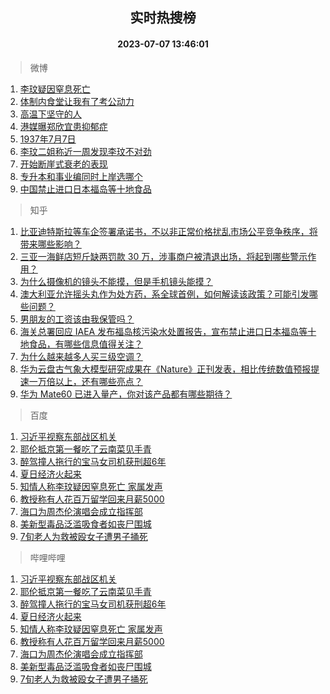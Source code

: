 <div align="center"><h2>实时热搜榜</h2><h4>2023-07-07 13:46:01</h4></div>

> 微博  

1. [李玟疑因窒息死亡](https://s.weibo.com/weibo?q=%23%E6%9D%8E%E7%8E%9F%E7%96%91%E5%9B%A0%E7%AA%92%E6%81%AF%E6%AD%BB%E4%BA%A1%23&t=31&band_rank=1&Refer=top)<br />
2. [体制内食堂让我有了考公动力](https://s.weibo.com/weibo?q=%23%E4%BD%93%E5%88%B6%E5%86%85%E9%A3%9F%E5%A0%82%E8%AE%A9%E6%88%91%E6%9C%89%E4%BA%86%E8%80%83%E5%85%AC%E5%8A%A8%E5%8A%9B%23&t=31&band_rank=2&Refer=top)<br />
3. [高温下坚守的人](https://s.weibo.com/weibo?q=%23%E9%AB%98%E6%B8%A9%E4%B8%8B%E5%9D%9A%E5%AE%88%E7%9A%84%E4%BA%BA%23&t=31&band_rank=3&Refer=top)<br />
4. [港媒曝郑欣宜患抑郁症](https://s.weibo.com/weibo?q=%23%E6%B8%AF%E5%AA%92%E6%9B%9D%E9%83%91%E6%AC%A3%E5%AE%9C%E6%82%A3%E6%8A%91%E9%83%81%E7%97%87%23&t=31&band_rank=4&Refer=top)<br />
5. [1937年7月7日](https://s.weibo.com/weibo?q=%231937%E5%B9%B47%E6%9C%887%E6%97%A5%23&t=31&band_rank=5&Refer=top)<br />
6. [李玟二姐称近一周发现李玟不对劲](https://s.weibo.com/weibo?q=%23%E6%9D%8E%E7%8E%9F%E4%BA%8C%E5%A7%90%E7%A7%B0%E8%BF%91%E4%B8%80%E5%91%A8%E5%8F%91%E7%8E%B0%E6%9D%8E%E7%8E%9F%E4%B8%8D%E5%AF%B9%E5%8A%B2%23&t=31&band_rank=6&Refer=top)<br />
7. [开始断崖式衰老的表现](https://s.weibo.com/weibo?q=%23%E5%BC%80%E5%A7%8B%E6%96%AD%E5%B4%96%E5%BC%8F%E8%A1%B0%E8%80%81%E7%9A%84%E8%A1%A8%E7%8E%B0%23&t=31&band_rank=7&Refer=top)<br />
8. [专升本和事业编同时上岸选哪个](https://s.weibo.com/weibo?q=%23%E4%B8%93%E5%8D%87%E6%9C%AC%E5%92%8C%E4%BA%8B%E4%B8%9A%E7%BC%96%E5%90%8C%E6%97%B6%E4%B8%8A%E5%B2%B8%E9%80%89%E5%93%AA%E4%B8%AA%23&t=31&band_rank=8&Refer=top)<br />
9. [中国禁止进口日本福岛等十地食品](https://s.weibo.com/weibo?q=%23%E4%B8%AD%E5%9B%BD%E7%A6%81%E6%AD%A2%E8%BF%9B%E5%8F%A3%E6%97%A5%E6%9C%AC%E7%A6%8F%E5%B2%9B%E7%AD%89%E5%8D%81%E5%9C%B0%E9%A3%9F%E5%93%81%23&t=31&band_rank=9&Refer=top)<br />

> 知乎  

1. [比亚迪特斯拉等车企签署承诺书，不以非正常价格扰乱市场公平竞争秩序，将带来哪些影响？](https://www.zhihu.com/question/610644843)<br />
2. [三亚一海鲜店短斤缺两罚款 30 万，涉事商户被清退出场，将起到哪些警示作用？](https://www.zhihu.com/question/610555575)<br />
3. [为什么摄像机的镜头不能摸，但是手机镜头能摸？](https://www.zhihu.com/question/610269078)<br />
4. [澳大利亚允许摇头丸作为处方药，系全球首例，如何解读该政策？可能引发哪些问题？](https://www.zhihu.com/question/610426495)<br />
5. [男朋友的工资该由我保管吗？](https://www.zhihu.com/question/609500858)<br />
6. [海关总署回应 IAEA 发布福岛核污染水处置报告，宣布禁止进口日本福岛等十地食品，有哪些信息值得关注？](https://www.zhihu.com/question/610811776)<br />
7. [为什么越来越多人买三级空调？](https://www.zhihu.com/question/601063590)<br />
8. [华为云盘古气象大模型研究成果在《Nature》正刊发表，相比传统数值预报提速一万倍以上，还有哪些亮点？](https://www.zhihu.com/question/610665117)<br />
9. [华为 Mate60 已进入量产，你对该产品都有哪些期待？](https://www.zhihu.com/question/609780307)<br />

> 百度  

1. [习近平视察东部战区机关](https://www.baidu.com/s?wd=%E4%B9%A0%E8%BF%91%E5%B9%B3%E8%A7%86%E5%AF%9F%E4%B8%9C%E9%83%A8%E6%88%98%E5%8C%BA%E6%9C%BA%E5%85%B3&sa=fyb_news&rsv_dl=fyb_news)<br />
2. [耶伦抵京第一餐吃了云南菜见手青](https://www.baidu.com/s?wd=%E8%80%B6%E4%BC%A6%E6%8A%B5%E4%BA%AC%E7%AC%AC%E4%B8%80%E9%A4%90%E5%90%83%E4%BA%86%E4%BA%91%E5%8D%97%E8%8F%9C%E8%A7%81%E6%89%8B%E9%9D%92&sa=fyb_news&rsv_dl=fyb_news)<br />
3. [醉驾撞人拖行的宝马女司机获刑超6年](https://www.baidu.com/s?wd=%E9%86%89%E9%A9%BE%E6%92%9E%E4%BA%BA%E6%8B%96%E8%A1%8C%E7%9A%84%E5%AE%9D%E9%A9%AC%E5%A5%B3%E5%8F%B8%E6%9C%BA%E8%8E%B7%E5%88%91%E8%B6%856%E5%B9%B4&sa=fyb_news&rsv_dl=fyb_news)<br />
4. [夏日经济火起来](https://www.baidu.com/s?wd=%E5%A4%8F%E6%97%A5%E7%BB%8F%E6%B5%8E%E7%81%AB%E8%B5%B7%E6%9D%A5&sa=fyb_news&rsv_dl=fyb_news)<br />
5. [知情人称李玟疑因窒息死亡 家属发声](https://www.baidu.com/s?wd=%E7%9F%A5%E6%83%85%E4%BA%BA%E7%A7%B0%E6%9D%8E%E7%8E%9F%E7%96%91%E5%9B%A0%E7%AA%92%E6%81%AF%E6%AD%BB%E4%BA%A1+%E5%AE%B6%E5%B1%9E%E5%8F%91%E5%A3%B0&sa=fyb_news&rsv_dl=fyb_news)<br />
6. [教授称有人花百万留学回来月薪5000](https://www.baidu.com/s?wd=%E6%95%99%E6%8E%88%E7%A7%B0%E6%9C%89%E4%BA%BA%E8%8A%B1%E7%99%BE%E4%B8%87%E7%95%99%E5%AD%A6%E5%9B%9E%E6%9D%A5%E6%9C%88%E8%96%AA5000&sa=fyb_news&rsv_dl=fyb_news)<br />
7. [海口为周杰伦演唱会成立指挥部](https://www.baidu.com/s?wd=%E6%B5%B7%E5%8F%A3%E4%B8%BA%E5%91%A8%E6%9D%B0%E4%BC%A6%E6%BC%94%E5%94%B1%E4%BC%9A%E6%88%90%E7%AB%8B%E6%8C%87%E6%8C%A5%E9%83%A8&sa=fyb_news&rsv_dl=fyb_news)<br />
8. [美新型毒品泛滥吸食者如丧尸围城](https://www.baidu.com/s?wd=%E7%BE%8E%E6%96%B0%E5%9E%8B%E6%AF%92%E5%93%81%E6%B3%9B%E6%BB%A5%E5%90%B8%E9%A3%9F%E8%80%85%E5%A6%82%E4%B8%A7%E5%B0%B8%E5%9B%B4%E5%9F%8E&sa=fyb_news&rsv_dl=fyb_news)<br />
9. [7旬老人为救被殴女子遭男子捅死](https://www.baidu.com/s?wd=7%E6%97%AC%E8%80%81%E4%BA%BA%E4%B8%BA%E6%95%91%E8%A2%AB%E6%AE%B4%E5%A5%B3%E5%AD%90%E9%81%AD%E7%94%B7%E5%AD%90%E6%8D%85%E6%AD%BB&sa=fyb_news&rsv_dl=fyb_news)<br />

> 哔哩哔哩  

1. [习近平视察东部战区机关](https://www.baidu.com/s?wd=%E4%B9%A0%E8%BF%91%E5%B9%B3%E8%A7%86%E5%AF%9F%E4%B8%9C%E9%83%A8%E6%88%98%E5%8C%BA%E6%9C%BA%E5%85%B3&sa=fyb_news&rsv_dl=fyb_news)<br />
2. [耶伦抵京第一餐吃了云南菜见手青](https://www.baidu.com/s?wd=%E8%80%B6%E4%BC%A6%E6%8A%B5%E4%BA%AC%E7%AC%AC%E4%B8%80%E9%A4%90%E5%90%83%E4%BA%86%E4%BA%91%E5%8D%97%E8%8F%9C%E8%A7%81%E6%89%8B%E9%9D%92&sa=fyb_news&rsv_dl=fyb_news)<br />
3. [醉驾撞人拖行的宝马女司机获刑超6年](https://www.baidu.com/s?wd=%E9%86%89%E9%A9%BE%E6%92%9E%E4%BA%BA%E6%8B%96%E8%A1%8C%E7%9A%84%E5%AE%9D%E9%A9%AC%E5%A5%B3%E5%8F%B8%E6%9C%BA%E8%8E%B7%E5%88%91%E8%B6%856%E5%B9%B4&sa=fyb_news&rsv_dl=fyb_news)<br />
4. [夏日经济火起来](https://www.baidu.com/s?wd=%E5%A4%8F%E6%97%A5%E7%BB%8F%E6%B5%8E%E7%81%AB%E8%B5%B7%E6%9D%A5&sa=fyb_news&rsv_dl=fyb_news)<br />
5. [知情人称李玟疑因窒息死亡 家属发声](https://www.baidu.com/s?wd=%E7%9F%A5%E6%83%85%E4%BA%BA%E7%A7%B0%E6%9D%8E%E7%8E%9F%E7%96%91%E5%9B%A0%E7%AA%92%E6%81%AF%E6%AD%BB%E4%BA%A1+%E5%AE%B6%E5%B1%9E%E5%8F%91%E5%A3%B0&sa=fyb_news&rsv_dl=fyb_news)<br />
6. [教授称有人花百万留学回来月薪5000](https://www.baidu.com/s?wd=%E6%95%99%E6%8E%88%E7%A7%B0%E6%9C%89%E4%BA%BA%E8%8A%B1%E7%99%BE%E4%B8%87%E7%95%99%E5%AD%A6%E5%9B%9E%E6%9D%A5%E6%9C%88%E8%96%AA5000&sa=fyb_news&rsv_dl=fyb_news)<br />
7. [海口为周杰伦演唱会成立指挥部](https://www.baidu.com/s?wd=%E6%B5%B7%E5%8F%A3%E4%B8%BA%E5%91%A8%E6%9D%B0%E4%BC%A6%E6%BC%94%E5%94%B1%E4%BC%9A%E6%88%90%E7%AB%8B%E6%8C%87%E6%8C%A5%E9%83%A8&sa=fyb_news&rsv_dl=fyb_news)<br />
8. [美新型毒品泛滥吸食者如丧尸围城](https://www.baidu.com/s?wd=%E7%BE%8E%E6%96%B0%E5%9E%8B%E6%AF%92%E5%93%81%E6%B3%9B%E6%BB%A5%E5%90%B8%E9%A3%9F%E8%80%85%E5%A6%82%E4%B8%A7%E5%B0%B8%E5%9B%B4%E5%9F%8E&sa=fyb_news&rsv_dl=fyb_news)<br />
9. [7旬老人为救被殴女子遭男子捅死](https://www.baidu.com/s?wd=7%E6%97%AC%E8%80%81%E4%BA%BA%E4%B8%BA%E6%95%91%E8%A2%AB%E6%AE%B4%E5%A5%B3%E5%AD%90%E9%81%AD%E7%94%B7%E5%AD%90%E6%8D%85%E6%AD%BB&sa=fyb_news&rsv_dl=fyb_news)<br />
